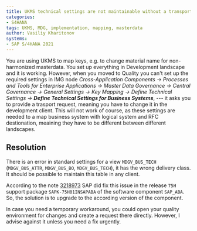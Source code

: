 ```yaml
---
title: UKMS technical settings are not maintainable without a transport request
categories:
- S4HANA
tags: UKMS, MDG, implementation, mapping, masterdata
author: Vasiliy Kharitonov
systems:
- SAP S/4HANA 2021
---
```


You are using UKMS to map keys, e.g. to change material name for non-harmonized
masterdata. You set up everything in Development landscape and it is working.
However, when you moved to Quality you can't set up the required settings in
IMG node _Cross-Application Components -> Processes and Tools for Enterprise
Applications -> Master Data Governance -> Central Governance -> General
Settings -> Key Mapping -> Define Technical Settings -> **Define Technical
Settings for Business Systems**_, --- it asks you to provide a trasport
request, meaning you have to change it in the development client. This will not
work of course, as these settings are needed to a map business system with
logical system and RFC destionation, meaining they have to be different between
different landscapes.

## Resolution

There is an error in standard settings for a view `MDGV_BUS_TECH`
(`MDGV_BUS_ATTR`, `MDGV_BUS_BO`, `MDGV_BUS_TECH`), it has the wrong delivery
class. It should be possible to maintain this table in any client. 

According to the note
[3218973](https://launchpad.support.sap.com/#/notes/3218973) SAP did fix this
issue in the release `75H` support package `SAPK-75H01INSAPABA` of the software
component `SAP_ABA`. So, the solution is to upgrade to the according version of
the component.

In case you need a temporary workaround, you could open your quality
environment for changes and create a request there directly. However, I advise
against it unless you need a fix urgently.
